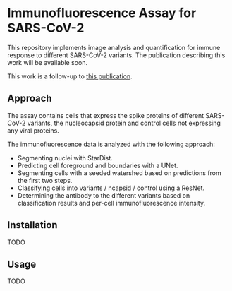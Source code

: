 # Immunofluorescence Assay for SARS-CoV-2

This repository implements image analysis and quantification for immune response to different SARS-CoV-2 variants.
The publication describing this work will be available soon.

This work is a follow-up to [this publication](https://onlinelibrary.wiley.com/doi/full/10.1002/bies.202000257).

## Approach

The assay contains cells that express the spike proteins of different SARS-CoV-2 variants, the nucleocapsid protein and control cells not expressing any viral proteins.

The immunofluorescence data is analyzed with the following approach:
- Segmenting nuclei with StarDist.
- Predicting cell foreground and boundaries with a UNet.
- Segmenting cells with a seeded watershed based on predictions from the first two steps.
- Classifying cells into variants / ncapsid / control using a ResNet.
- Determining the antibody to the different variants based on classification results and per-cell immunofluorescence intensity.

## Installation

TODO

## Usage

TODO
